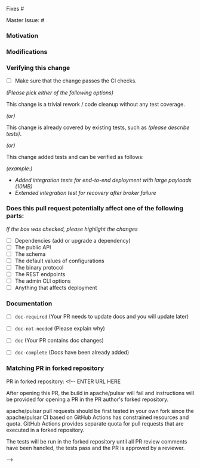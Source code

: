 <!--
### Contribution Checklist
  
  - PR title format should be *[type][component] summary*. For details, see *[Guideline - Pulsar PR Naming Convention](https://docs.google.com/document/d/1d8Pw6ZbWk-_pCKdOmdvx9rnhPiyuxwq60_TrD68d7BA/edit#heading=h.trs9rsex3xom)*. 

  - Fill out the template below to describe the changes contributed by the pull request. That will give reviewers the context they need to do the review.
  
  - Each pull request should address only one issue, not mix up code from multiple issues.
  
  - Each commit in the pull request has a meaningful commit message

  - Once all items of the checklist are addressed, remove the above text and this checklist, leaving only the filled out template below.
-->

<!-- Either this PR fixes an issue, -->

Fixes #<xyz>

<!-- or this PR is one task of an issue -->

Master Issue: #<xyz>

### Motivation

<!-- Explain here the context, and why you're making that change. What is the problem you're trying to solve. -->

### Modifications

<!-- Describe the modifications you've done. -->

### Verifying this change

- [ ] Make sure that the change passes the CI checks.

*(Please pick either of the following options)*

This change is a trivial rework / code cleanup without any test coverage.

*(or)*

This change is already covered by existing tests, such as *(please describe tests)*.

*(or)*

This change added tests and can be verified as follows:

*(example:)*
  - *Added integration tests for end-to-end deployment with large payloads (10MB)*
  - *Extended integration test for recovery after broker failure*

### Does this pull request potentially affect one of the following parts:

*If the box was checked, please highlight the changes*

- [ ] Dependencies (add or upgrade a dependency)
- [ ] The public API
- [ ] The schema
- [ ] The default values of configurations
- [ ] The binary protocol
- [ ] The REST endpoints
- [ ] The admin CLI options
- [ ] Anything that affects deployment

### Documentation

<!-- DO NOT REMOVE THIS SECTION. CHECK THE PROPER BOX ONLY. -->

- [ ] `doc-required` 
(Your PR needs to update docs and you will update later)

- [ ] `doc-not-needed` 
(Please explain why)

- [ ] `doc` 
(Your PR contains doc changes)

- [ ] `doc-complete`
(Docs have been already added)

### Matching PR in forked repository

PR in forked repository: <!-- ENTER URL HERE 

After opening this PR, the build in apache/pulsar will fail and instructions will
be provided for opening a PR in the PR author's forked repository.

apache/pulsar pull requests should be first tested in your own fork since the 
apache/pulsar CI based on GitHub Actions has constrained resources and quota.
GitHub Actions provides separate quota for pull requests that are executed in 
a forked repository.

The tests will be run in the forked repository until all PR review comments have
been handled, the tests pass and the PR is approved by a reviewer.

-->
